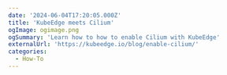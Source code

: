 ```yaml
---
date: '2024-06-04T17:20:05.000Z'
title: 'KubeEdge meets Cilium'
ogImage: ogimage.png
ogSummary: 'Learn how to how to enable Cilium with KubeEdge'
externalUrl: 'https://kubeedge.io/blog/enable-cilium/'
categories:
  - How-To
---
```


